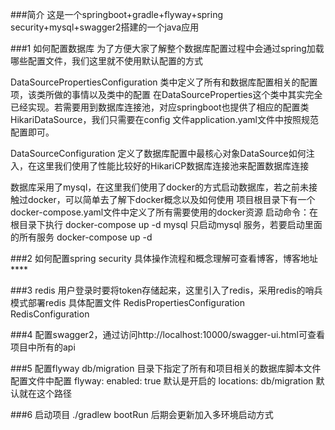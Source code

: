 ###简介
这是一个springboot+gradle+flyway+spring security+mysql+swagger2搭建的一个java应用

###1 如何配置数据库
为了方便大家了解整个数据库配置过程中会通过spring加载哪些配置文件，我们这里就不使用默认配置的方式

DataSourcePropertiesConfiguration 类中定义了所有和数据库配置相关的配置项，该类所做的事情以及类中的配置
    在DataSourceProperties这个类中其实完全已经实现。若需要用到数据库连接池，对应springboot也提供了相应的配置类
    HikariDataSource，我们只需要在config 文件application.yaml文件中按照规范配置即可。
       
DataSourceConfiguration 定义了数据库配置中最核心对象DataSource如何注入，在这里我们使用了性能比较好的HikariCP数据库连接池来配置数据库连接

数据库采用了mysql，在这里我们使用了docker的方式启动数据库，若之前未接触过docker，可以简单去了解下docker概念以及如何使用
项目根目录下有一个docker-compose.yaml文件中定义了所有需要使用的docker资源
启动命令：在根目录下执行 docker-compose up -d mysql 只启动mysql 服务，若要启动里面的所有服务 docker-compose up -d


###2 如何配置spring security
具体操作流程和概念理解可查看博客，博客地址 ****

###3 redis
用户登录时要将token存储起来，这里引入了redis，采用redis的哨兵模式部署redis
具体配置文件 RedisPropertiesConfiguration RedisConfiguration

###4 配置swagger2，通过访问http://localhost:10000/swagger-ui.html可查看项目中所有的api

###5 配置flyway db/migration 目录下指定了所有和项目相关的数据库脚本文件
配置文件中配置 flyway:
          enabled: true 默认是开启的
          locations: db/migration 默认就在这个路径
          
###6 启动项目
./gradlew bootRun 后期会更新加入多环境启动方式